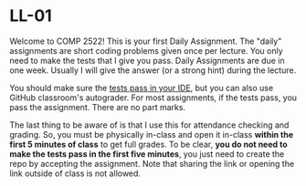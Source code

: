 # LL-01
Welcome to COMP 2522! This is your first Daily Assignment. The "daily" assignments are short coding problems given once per lecture. You only need to make the tests that I give you pass. Daily Assignments are due in one week. Usually I will give the answer (or a strong hint) during the lecture.

You should make sure the [tests pass in your IDE](https://www.jetbrains.com/help/idea/work-with-tests-in-gradle.html#run_gradle_test), but you can also use GitHub classroom's autograder. For most assignments, if the tests pass, you pass the assignment. There are no part marks. 

The last thing to be aware of is that I use this for attendance checking and grading. So, you must be physically in-class and open it in-class **within the first 5 minutes of class** to get full grades. To be clear, **you do not need to make the tests pass in the first five minutes**, you just need to create the repo by accepting the assignment. Note that sharing the link or opening the link outside of class is not allowed.

